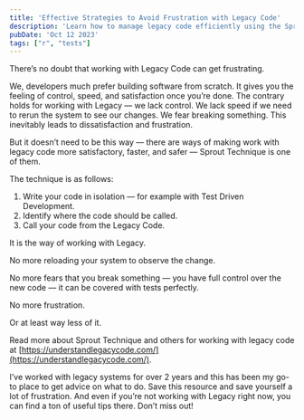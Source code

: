 ```yaml
---
title: 'Effective Strategies to Avoid Frustration with Legacy Code'
description: 'Learn how to manage legacy code efficiently using the Sprout Technique to reduce frustration and improve productivity.'
pubDate: 'Oct 12 2023'
tags: ["r", "tests"]
---
```


There’s no doubt that working with Legacy Code can get frustrating.

We, developers much prefer building software from scratch. It gives you the feeling of control, speed, and satisfaction once you’re done. The contrary holds for working with Legacy — we lack control. We lack speed if we need to rerun the system to see our changes. We fear breaking something. This inevitably leads to dissatisfaction and frustration.

But it doesn’t need to be this way — there are ways of making work with legacy code more satisfactory, faster, and safer — Sprout Technique is one of them.

The technique is as follows:

1. Write your code in isolation — for example with Test Driven Development.
2. Identify where the code should be called.
3. Call your code from the Legacy Code.

It is the way of working with Legacy.

No more reloading your system to observe the change.

No more fears that you break something — you have full control over the new code — it can be covered with tests perfectly.

No more frustration.

Or at least way less of it.

Read more about Sprout Technique and others for working with legacy code at [https://understandlegacycode.com/](https://understandlegacycode.com/).

I’ve worked with legacy systems for over 2 years and this has been my go-to place to get advice on what to do. Save this resource and save yourself a lot of frustration. And even if you’re not working with Legacy right now, you can find a ton of useful tips there. Don’t miss out!
